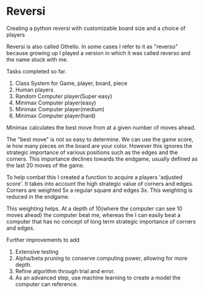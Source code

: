 # Reversi
Creating a python reversi with customizable board size and a choice of players

Reversi is also called Othello. In some cases I refer to it as "reverso" because growing up I played a version in which it was called reverso and the name stuck with me.

Tasks completed so far.

1. Class System for Game, player, board, piece 
2. Human players
3. Random Computer player(Super easy) 
4. Minimax Computer player(easy) 
5. Minimax Computer player(medium)
6. Minimax Computer player(hard)

Minimax calculates the best move from at a given number of moves ahead.

The "best move" is not so easy to determine. We can use the game score, ie how many pieces on the board are your color. However this ignores the strategic importance of various positions such as the edges and the corners. This importance declines towards the endgame, usually defined as the last 20 moves of the game.

To help combat this I created a function to acquire a players 'adjusted score'. It takes into account the high strategic value of corners and edges. Corners are weighted 5x a regular square and edges 3x. This weighting is reduced in the endgame.

This weighting helps. At a depth of 10(where the computer can see 10 moves ahead) the computer beat me, whereas the I can easily beat a computer that has no concept of long term strategic importance of corners and edges.

Further improvements to add

1. Extensive testing
2. Alpha/beta pruning to conserve computing power, allowing for more depth.
3. Refine algorithm through trial and error.
4. As an advanced step, use machine learning to create a model the computer can reference.
